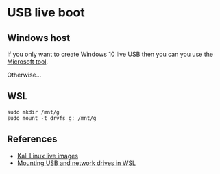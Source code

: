 # USB live boot

## Windows host
If you only want to create Windows 10 live USB then you can you use the
[Microsoft tool](https://www.microsoft.com/en-us/software-download/windows10).

Otherwise...

## WSL
```
sudo mkdir /mnt/g
sudo mount -t drvfs g: /mnt/g
```

## References
- [Kali Linux live images](https://www.kali.org/downloads/)
- [Mounting USB and network drives in WSL](https://www.scivision.dev/mount-usb-drives-windows-subsystem-for-linux/)

